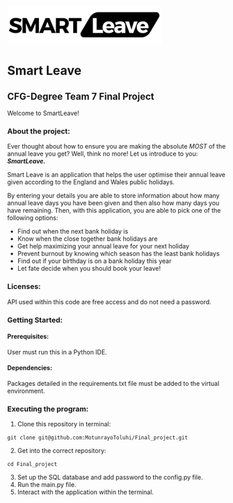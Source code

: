 ![logo.png](logo.png)
# Smart Leave 
## CFG-Degree Team 7 Final Project
Welcome to SmartLeave!
### About the project:
Ever thought about how to ensure you are making the absolute *MOST* of the annual leave you get? Well, think no more! Let us introduce to you: ***SmartLeave.***

Smart Leave is an application that helps the user optimise their annual leave given according to the England and Wales public holidays.

By entering your details you are able to store information about how many annual leave days you have been given and then also how many days you have remaining.
Then, with this application, you are able to pick one of the following options:
<ul>
<li>Find out when the next bank holiday is</li>
<li>Know when the close together bank holidays are</li>
<li>Get help maximizing your annual leave for your next holiday</li>
<li>Prevent burnout by knowing which season has the least bank holidays</li>
<li>Find out if your birthday is on a bank holiday this year</li>
<li>Let fate decide when you should book your leave!</li> 
</ul>

### Licenses:
API used within this code are free access and do not need a password.

### Getting Started:
#### Prerequisites:
User must run this in a Python IDE.

#### Dependencies:
Packages detailed in the requirements.txt file must be added to the virtual environment.

### Executing the program:
1. Clone this repository in terminal:
```
git clone git@github.com:MotunrayoToluhi/Final_project.git
```
2. Get into the correct repository:
```
cd Final_project
```
3. Set up the SQL database and add password to the config.py file.
4. Run the main.py file.
5. Interact with the application within the terminal.






